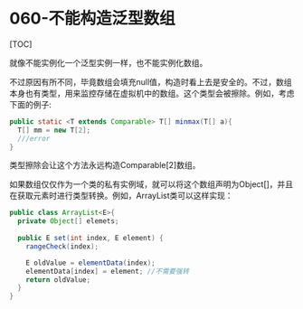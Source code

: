 # 060-不能构造泛型数组

[TOC]

就像不能实例化一个泛型实例一样，也不能实例化数组。

不过原因有所不同，毕竟数组会填充null值，构造时看上去是安全的。不过，数组本身也有类型，用来监控存储在虚拟机中的数组。这个类型会被擦除。例如，考虑下面的例子:

```java
public static <T extends Comparable> T[] minmax(T[] a){
  T[] mm = new T[2];
  ///error
}
```

类型擦除会让这个方法永远构造Comparable[2]数组。

如果数组仅仅作为一个类的私有实例域，就可以将这个数组声明为Object[]，并且在获取元素时进行类型转换。例如，ArrayList类可以这样实现：

```java
public class ArrayList<E>{
  private Object[] elemets;
  
  public E set(int index, E element) {
    rangeCheck(index);

    E oldValue = elementData(index);
    elementData[index] = element; //不需要强转
    return oldValue;
  }
}
```

